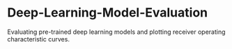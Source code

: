 # Deep-Learning-Model-Evaluation
Evaluating pre-trained deep learning models and plotting receiver operating characteristic curves.

